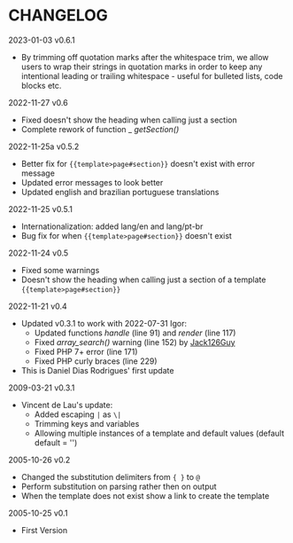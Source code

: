 # CHANGELOG
2023-01-03 v0.6.1
* By trimming off quotation marks after the whitespace trim, we allow users to wrap their strings in quotation marks in order to keep any intentional leading or trailing whitespace - useful for bulleted lists, code blocks etc.

2022-11-27 v0.6
* Fixed doesn't show the heading when calling just a section
* Complete rework of function _ _getSection()_

2022-11-25a v0.5.2
* Better fix for `{{template>page#section}}` doesn't exist with error message
* Updated error messages to look better
* Updated english and brazilian portuguese translations

2022-11-25 v0.5.1
* Internationalization: added lang/en and lang/pt-br
* Bug fix for when `{{template>page#section}}` doesn't exist

2022-11-24 v0.5
* Fixed some warnings
* Doesn't show the heading when calling just a section of a template `{{template>page#section}}`

2022-11-21 v0.4
* Updated v0.3.1 to work with 2022-07-31 Igor:
  * Updated functions _handle_ (line 91) and _render_ (line 117)
  * Fixed _array_search()_ warning (line 152) by [Jack126Guy](https://github.com/jack126guy)
  * Fixed PHP 7+ error (line 171)
  * Fixed PHP curly braces (line 229)
* This is Daniel Dias Rodrigues' first update

2009-03-21 v0.3.1
* Vincent de Lau's update:
  * Added escaping `|` as `\|`
  * Trimming keys and variables
  * Allowing multiple instances of a template and default values (default default = '')

2005-10-26 v0.2
* Changed the substitution delimiters from `{ }` to `@`
* Perform substitution on parsing rather then on output
* When the template does not exist show a link to create the template

2005-10-25 v0.1
* First Version
